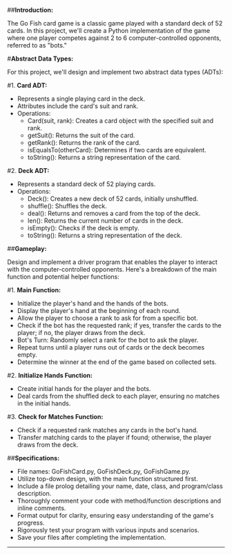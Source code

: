 

##**Introduction:**

The Go Fish card game is a classic game played with a standard deck of 52 cards. In this project, we'll create a Python implementation of the game where one player competes against 2 to 6 computer-controlled opponents, referred to as "bots."

#**Abstract Data Types:**

For this project, we'll design and implement two abstract data types (ADTs):

#1. **Card ADT:**
   - Represents a single playing card in the deck.
   - Attributes include the card's suit and rank.
   - Operations:
     - Card(suit, rank): Creates a card object with the specified suit and rank.
     - getSuit(): Returns the suit of the card.
     - getRank(): Returns the rank of the card.
     - isEqualsTo(otherCard): Determines if two cards are equivalent.
     - toString(): Returns a string representation of the card.

#2. **Deck ADT:**
   - Represents a standard deck of 52 playing cards.
   - Operations:
     - Deck(): Creates a new deck of 52 cards, initially unshuffled.
     - shuffle(): Shuffles the deck.
     - deal(): Returns and removes a card from the top of the deck.
     - len(): Returns the current number of cards in the deck.
     - isEmpty(): Checks if the deck is empty.
     - toString(): Returns a string representation of the deck.

##**Gameplay:**

Design and implement a driver program that enables the player to interact with the computer-controlled opponents. Here's a breakdown of the main function and potential helper functions:

#1. **Main Function:**
   - Initialize the player's hand and the hands of the bots.
   - Display the player's hand at the beginning of each round.
   - Allow the player to choose a rank to ask for from a specific bot.
   - Check if the bot has the requested rank; if yes, transfer the cards to the player; if no, the player draws from the deck.
   - Bot's Turn: Randomly select a rank for the bot to ask the player.
   - Repeat turns until a player runs out of cards or the deck becomes empty.
   - Determine the winner at the end of the game based on collected sets.

#2. **Initialize Hands Function:**
   - Create initial hands for the player and the bots.
   - Deal cards from the shuffled deck to each player, ensuring no matches in the initial hands.

#3. **Check for Matches Function:**
   - Check if a requested rank matches any cards in the bot's hand.
   - Transfer matching cards to the player if found; otherwise, the player draws from the deck.

##**Specifications:**

- File names: GoFishCard.py, GoFishDeck.py, GoFishGame.py.
- Utilize top-down design, with the main function structured first.
- Include a file prolog detailing your name, date, class, and program/class description.
- Thoroughly comment your code with method/function descriptions and inline comments.
- Format output for clarity, ensuring easy understanding of the game's progress.
- Rigorously test your program with various inputs and scenarios.
- Save your files after completing the implementation.

---